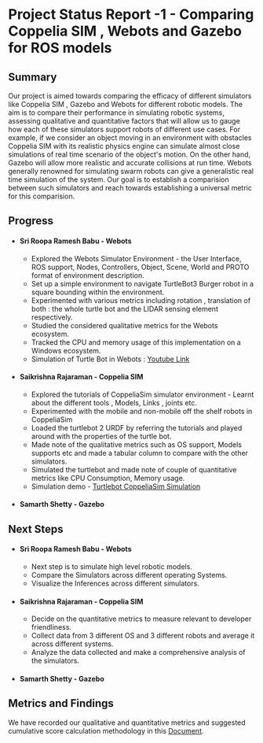 # Project Status Report -1 - Comparing Coppelia SIM , Webots and Gazebo for ROS models

## Summary 


Our project is aimed towards comparing the efficacy of different simulators like Coppelia SIM , Gazebo and Webots for different robotic models. The aim is to compare their performance in simulating robotic systems, assessing qualitative and quantitative factors that will allow us to gauge how each of these simulators support robots of different use cases. For example, if we consider an object moving in an environment with obstacles Coppelia SIM with its realistic physics engine can simulate almost close simulations of real time scenario of the object's motion. On the other hand, Gazebo will allow more realistic and accurate collisions at run time. Webots generally renowned for simulating swarm robots can give a generalistic real time simulation of the system. Our goal is to establish a comparision between such simulators and reach towards establishing a universal metric for this comparision.  


## Progress

* #### Sri Roopa Ramesh Babu - Webots
    * Explored the Webots Simulator Environment - the User Interface, ROS support, Nodes, Controllers, Object, Scene, World and PROTO format of environment description.
    * Set up a simple environment to navigate TurtleBot3 Burger robot in a square bounding within the environment.
    * Experimented with various metrics including rotation , translation of both : the whole turtle bot and the LIDAR sensing element respectively.
    * Studied the considered qualitative metrics for the Webots ecosystem.
    * Tracked the CPU and memory usage of this implementation on a Windows ecosystem.
    * Simulation of Turtle Bot in Webots : [Youtube Link](https://www.youtube.com/watch?v=Kr2a7oU1kHg)

* #### Saikrishna Rajaraman - Coppelia SIM
   * Explored the tutorials of CoppeliaSim simulator environment - Learnt about the different tools , Models, Links , joints etc.
   * Experimented with the mobile and non-mobile off the shelf robots in CoppeliaSim
   * Loaded the turtlebot 2 URDF by referring the tutorials and played around with the properties of the turtle bot.
   * Made note of the qualitative metrics such as OS support, Models supports etc and made a tabular column to compare with the other simulators.
   * Simulated the turtlebot and made note of couple of quantitative metrics like CPU Consumption, Memory usage.
   * Simulation demo - [Turtlebot CoppeliaSim Simulation](https://youtu.be/XnH3cdLI9Hk)

* #### Samarth Shetty - Gazebo 

## Next Steps

* #### Sri Roopa Ramesh Babu - Webots
    * Next step is to simulate high level robotic models. 
    * Compare the Simulators across different operating Systems.
    * Visualize the Inferences across different simulators.
* #### Saikrishna Rajaraman - Coppelia SIM
    * Decide on the quantitative metrics to measure relevant to developer friendliness.
    * Collect data from 3 different OS and 3 different robots and average it across different systems.
    * Analyze the data collected and make a comprehensive analysis of the simulators. 
* #### Samarth Shetty - Gazebo 

## Metrics and Findings

We have recorded our qualitative and quantitative metrics and suggested cumulative score calculation methodology in this [Document](https://docs.google.com/document/d/1laHSenIYe3555zsrR800GbXGSxZrP3JGpSoGkAFmqZk/edit?usp=sharing).


